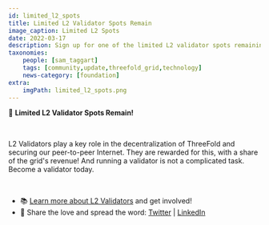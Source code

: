 ```yaml
---
id: limited_l2_spots
title: Limited L2 Validator Spots Remain
image_caption: Limited L2 Spots
date: 2022-03-17
description: Sign up for one of the limited L2 validator spots remaining and play a crucial role in the future of ThreeFold!
taxonomies:
    people: [sam_taggart]
    tags: [community,update,threefold_grid,technology]
    news-category: [foundation]
extra:
    imgPath: limited_l2_spots.png
---
```


🚨 **Limited L2 Validator Spots Remain!**

<br/>

L2 Validators play a key role in the decentralization of ThreeFold and securing our peer-to-peer Internet. They are rewarded for this, with a share of the grid's revenue! And running a validator is not a complicated task. Become a validator today.

<br/>

- 📚 [Learn more about L2 Validators](https://threefold.io/blog/post/stake_tft_become_validator/) and get involved!
- 💬 Share the love and spread the word: [Twitter](https://twitter.com/threefold_io/status/1504434010776297476) | [LinkedIn](https://www.linkedin.com/feed/update/urn:li:activity:6910197496623325184)